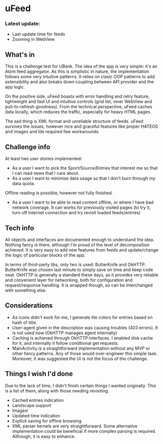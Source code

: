 # uFeed

### Latest update:
- Last update time for feeds
- Zooming in WebView

## What's in
This is a challenge test for UBank. The idea of the app is very simple: it's an Atom feed aggregator. As this is simplistic in nature, the implementation follows some very intuitive patterns. It relies on clasic OOP patterns to add extensibility and also breaks down coupling between API provider and the app logic.

On the positive side, uFeed boasts with error handling and retry feature, lightweight and fast UI and intuitive controls (grid list, inner WebView and pull-to-refresh goodness). From the technical perspective, uFeed caches data locally, which reduces the traffic, especially for heavy HTML pages. 

The sad thing is XML format and unreliable structure of feeds. uFeed survives the issues, however nice and graceful features like proper HATEOS and images and Ids required few workarounds.

## Challenge info
At least two user stories implemented:
- As a user I want to pick the Sport/Source/Entries that interest me so that I can read news that I care about.
- As a user I want to minimise data usage so that I don’t burn through my data quota.

Offline reading is possible, however not fully finished.
- As a user I want to be able to read content offline, or where I have bad network coverage.
It can works for previously visited pages (to try it, turn off Internet connection and try revisit loaded feeds/entries)

## Tech info
All objects and interfaces are documented enough to understand the idea. Nothing fancy is there, although I'm proud of the level of decomposition achieved. It is very easy to add new features from feeds and update/change the logic of particular blocks of the app.

In terms of third-party libs, only two is used: ButterKnife and OkHTTP. ButterKnife was chosen last minute to simply save on time and keep code neat. OkHTTP is generally a standard these days, as it provides very reliable and convenient layer for networking, both for configuration and request/response handling. It is wrapped though, so can be interchanged with something else.

## Considerations

- As icons didn't work for me, I generate tile colors for entries based on hash of title.
- User-agent given in the description was causing troubles (403 errors). It is not used now (OkHTTP manages agent internally)
- Caching is achieved through OkHTTP interfaces. I enabled disk cache for it, and internally it follow conditional get requests.
- MainActivity is a straightforward implementation without any MVP or other fancy patterns. Any of those would over-engineer this simple task. Moreover, it was suggested the UI is not the focus of the challenge.

## Things I wish I'd done
Due to the lack of time, I didn't finish certain things I wanted originally. This is a list of them, along with those needing revisiting.
- Cached entries indication
- Landscape support
- Images!
- Updated time indication
- Explicit saving for offline browsing
- XML parser kernels are very straightforward. Some alternative implementation could be beneficial if more complex parsing is required. Although, it is easy to enhance.


